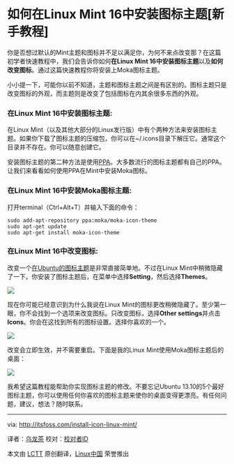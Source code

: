 如何在Linux Mint 16中安装图标主题[新手教程]
================================================================================

你是否想过默认的Mint主题和图标并不足以满足你，为何不来点改变那？在这篇初学者快速教程中，我们会告诉你如何**在Linux Mint 16中安装图标主题**以及**如何改变图标**。通过这篇快速教程你将安装上Moka图标主题。

小小提一下，可能你以前不知道，主题和图标主题之间是有区别的。图标主题只是改变图标的外观，而主题则是改变了包括图标在内其余很多东西的外观。

### 在Linux Mint 16中安装图标主题: ###

在Linux Mint（以及其他大部分的Linux发行版）中有个两种方法来安装图标主题。如果你下载了图标主题的压缩包，你可以在~/.icons目录下解压它。通常这个目录并不存在。你可以随意创建它。

安装图标主题的第二种方法是使用[PPA][1]。大多数流行的图标主题都有自己的PPA。让我们来看看如何使用PPA在Mint中安装Moka图标。

### 在Linux Mint 16中安装Moka图标主题: ###

打开terminal（Ctrl+Alt+T）并输入下面的命令：

    sudo add-apt-repository ppa:moka/moka-icon-theme
    sudo apt-get update
    sudo apt-get install moka-icon-theme

### 在Linux Mint 16中改变图标: ###

改变一个[在Ubuntu的图标主题][2]是非常直接简单地。不过在Linux Mint中稍微隐藏了一下。你安装了图标主题后，在菜单中选择**Setting**，然后选择**Themes**。

![](http://itsfoss.com/wp-content/uploads/2014/01/Chnage_Icon_themes_1.jpeg)

现在你可能已经意识到为什么我说在Linux Mint的图标更改稍微隐藏了。至少第一眼，你不会找到一个选项来改变图标。只改变图标，选择**Other settings**并点击**Icons**。你会在这找到所有的图标设置。选择你喜欢的一个。

![](http://itsfoss.com/wp-content/uploads/2014/01/Change_Icon_Linux_Mint.jpeg) 

改变会立即生效，并不需要重启。下面是我的Linux Mint使用Moka图标主题后的桌面：

![](http://itsfoss.com/wp-content/uploads/2014/01/Moka_Linux_Mint_16.jpeg)

我希望这篇教程能帮助你实现图标主题的修改。不要忘记Ubuntu 13.10的5个最好图标主题，你可以使用任何你喜欢的图标主题来使你的桌面变得更漂亮。有任何问题，建议，想法？随时联系。

--------------------------------------------------------------------------------

via: http://itsfoss.com/install-icon-linux-mint/

译者：[乌龙茶](https://github.com/yechunxiao19) 校对：[校对者ID](https://github.com/校对者ID)

本文由 [LCTT](https://github.com/LCTT/TranslateProject) 原创翻译，[Linux中国](http://linux.cn/) 荣誉推出

[1]:http://en.wikipedia.org/wiki/Personal_Package_Archive
[2]:http://itsfoss.com/how-to-install-themes-in-ubuntu-13-10/
